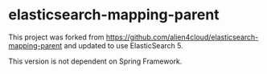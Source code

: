 elasticsearch-mapping-parent
============================

This project was forked from https://github.com/alien4cloud/elasticsearch-mapping-parent and updated to use ElasticSearch 5.

This version is not dependent on Spring Framework.